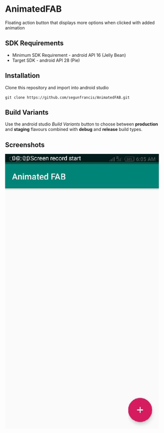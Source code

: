 # AnimatedFAB
Floating action button that displays more options when clicked with added animation

## SDK Requirements
- Minimum SDK Requirement - android API 16 (Jelly Bean)
- Target SDK - android API 28 (Pie)

## Installation
Clone this repository and import into android studio

`git clone https://github.com/segunfrancis/AnimatedFAB.git`

## Build Variants
Use the android studio _Build Variants_ button to choose between **production** and **staging** flavours combined with **debug** and **release** build types.

## Screenshots
![screen](https://github.com/segunfrancis/AnimatedFAB/blob/master/GIF-190807_060821.gif)
